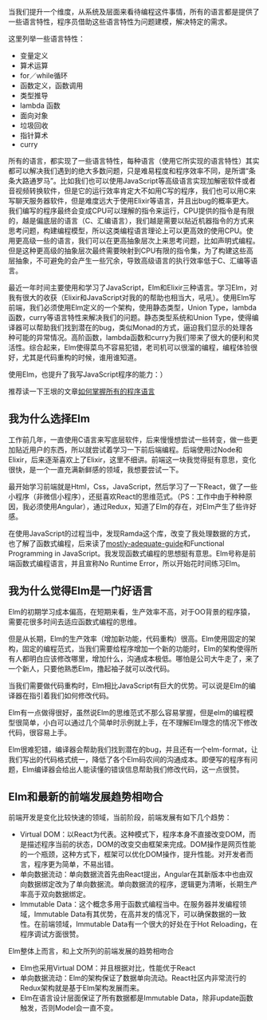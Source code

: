 当我们提升一个维度，从系统及层面来看待编程这件事情，所有的语言都是提供了一些语言特性，程序员借助这些语言特性为问题建模，解决特定的需求。

这里列举一些语言特性：

* 变量定义
* 算术运算
* for／while循环
* 函数定义，函数调用
* 类型推导
* lambda 函数
* 面向对象
* 垃圾回收
* 指针算术
* curry

所有的语言，都实现了一些语言特性，每种语言（使用它所实现的语言特性）其实都可以解决我们遇到的绝大多数问题，只是难易程度和程序效率不同，是所谓“条条大路通罗马”。比如我们也可以使用JavaScript等高级语言实现加解密软件或者音视频转换软件，但是它的运行效率肯定大不如用C写的程序，我们也可以用C来写聊天服务器软件，但是难度远大于使用Elixir等语言，并且出bug的概率更大。我们编写的程序最终会变成CPU可以理解的指令来运行，CPU提供的指令是有限的，越是偏底层的语言（C、汇编语言），我们越是需要以贴近机器指令的方式来思考问题，构建编程模型，所以这类编程语言理论上可以更高效的使用CPU。使用更高级一些的语言，我们可以在更高抽象层次上来思考问题，比如声明式编程。但是这种更高级的抽象层次最终需要映射到CPU有限的指令集，为了构建这些高层抽象，不可避免的会产生一些冗余，导致高级语言的执行效率低于C、汇编等语言。


最近一年时间主要使用和学习了JavaScript，Elm和Elixir三种语言。学习Elm，对我有很大的收获（Elixir和JavaScript对我的的帮助也相当大，吼吼）。使用Elm写前端，我们必须使用Elm定义的一个架构，使用静态类型，Union Type，lambda函数，curry等语言特性来解决我们的问题。静态类型系统和Union Type，使得编译器可以帮助我们找到潜在的bug，类似Monad的方式，逼迫我们显示的处理各种可能的异常情况。高阶函数，lambda函数和curry为我们带来了很大的便利和灵活性。综合起来，Elm使得菜鸟不容易犯错，老司机可以很溜的编程，编程体验很好，尤其是代码重构的时候，谁用谁知道。

使用Elm，也提升了我写JavaScript程序的能力：）

推荐读一下王垠的文章[如何掌握所有的程序语言](http://www.yinwang.org/blog-cn/2017/07/06/master-pl)

## 我为什么选择Elm

工作前几年，一直使用C语言来写底层软件，后来慢慢想尝试一些转变，做一些更加贴近用户的东西，所以就尝试着学习一下前后端编程。后端使用过Node和Elixir，后来逐渐喜欢上了Elixir，这里不细讲。前端这一块我觉得挺有意思，变化很快，是一个一直充满新鲜感的领域，我想要尝试一下。

最开始学习前端就是Html，Css，JavaScript，然后学习了一下React，做了一些小程序（非微信小程序），还挺喜欢React的思维范式。（PS：工作中由于种种原因，我必须使用Angular），通过Redux，知道了Elm的存在，对Elm产生了些许好感。

在使用JavaScript的过程当中，发现Ramda这个库，改变了我处理数据的方式，也了解了函数式编程，后来读了[mostly-adequate-guide](https://drboolean.gitbooks.io/mostly-adequate-guide/content/)和Functional Programming in JavaScript。我发现函数式编程的思想挺有意思。Elm号称是前端函数式编程语言，并且宣称No Runtime Error，所以开始花时间练习Elm。

## 我为什么觉得Elm是一门好语言

Elm的初期学习成本偏高，在短期来看，生产效率不高，对于OO背景的程序猿，需要花很多时间去适应函数式编程的思维。

但是从长期，Elm的生产效率（增加新功能，代码重构）很高。Elm使用固定的架构，固定的编程范式，当我们需要给程序增加一个新的功能时，Elm的架构使得所有人都明白应该修改哪里，增加什么，沟通成本极低。哪怕是公司大牛走了，来了一个新人，只要他熟悉Elm，撸起袖子就可以改代码。

当我们需要做代码重构时，Elm相比JavaScript有巨大的优势。可以说是Elm的编译器在指引着我们如何修改代码。

Elm有一点做得很好，虽然说Elm的思维范式不那么容易掌握，但是elm的编程模型很简单，小白可以通过几个简单时示例就上手，在不理解Elm理念的情况下修改代码，很容易上手。

Elm很难犯错，编译器会帮助我们找到潜在的bug，并且还有一个elm-format，让我们写出的代码格式统一，降低了各个Elm码农间的沟通成本。即便写的程序有问题，Elm编译器会给出人能读懂的错误信息帮助我们修改代码，这一点很赞。
## Elm和最新的前端发展趋势相吻合

前端开发是变化比较快速的领域，当前阶段，前端发展有如下几个趋势：

* Virtual DOM：以React为代表。这种模式下，程序本身不直接改变DOM，而是描述程序当前的状态，DOM的改变交由框架来完成。DOM操作是网页性能的一个瓶颈，这种方式下，框架可以优化DOM操作，提升性能。对开发者而言，程序更为简单，不易出错。
* 单向数据流动：单向数据流首先由React提出，Angular在其新版本中也由双向数据绑定改为了单向数据流。单向数据流的程序，逻辑更为清晰，长期生产率高于双向数据绑定。
* Immutable Data：这个概念多用于函数式编程当中。在服务器并发编程领域，Immutable Data有其优势，在高并发的情况下，可以确保数据的一致性。在前端领域，Immutable Data有一个很大的好处在于Hot Reloading，在程序调试方面很赞。

Elm整体上而言，和上文所列的前端发展的趋势相吻合

* Elm也采用Virtual DOM：并且根据对比，性能优于React
* 单向数据流动：Elm的架构保证了数据单向流动。React社区内非常流行的Redux架构就是基于Elm架构发展而来。
* Elm在语言设计层面保证了所有数据都是Immutable Data，除非update函数触发，否则Model会一直不变。
